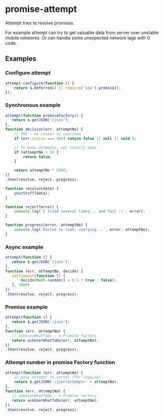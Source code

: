 # promise-attempt

Attempt tries to resolve promises.

For example attempt can try to get valuable data from server over unstable mobile networks. Or can handle some unexpected
network lags with 0 code.

## Examples

### Configure attempt

```js
attempt.configure(function () {
    return $.Deferred() || require('vow').promise();
});
```

### Synchronous example

```js
attempt(function promiseFactory() {
   return $.getJSON('/json');
},
function decision(err, attemptNo) {
    // 404 - no reason to continue
    if (err.status === 404) return false || null || void 0;

    // To many attempts, net totally down
    if (attemptNo > 5) {
        return false;
    }

    return attemptNo * 2000;
})
.then(resolve, reject, progress);

function resolve(data) {
    yourStuff(data);
}

function reject(error) {
    console.log('I tried several times... and fail :(', error);
}

function progress(error, attemptNo) {
    console.log('Failed to load, retrying...', error, attemptNo);
}
```

### Async example

```js
attempt(function () {
   return $.getJSON('/json');
},
function (err, attemptNo, decide) {
   setTimeout(function () {
       decide(Math.random() > 0.5 ? true : false);
   }, 1000)
})
.then(resolve, reject, progress);
```

### Promise example

```js
attempt(function () {
   return $.getJSON('/json');
},
function (err, attemptNo) {
   // askUserWhatToDo - a Promise factory
   return askUserWhatToDo(err, attemptNo);
})
.then(resolve, reject, progress);
```

### Attempt number in promise Factory function

```js
attempt(function (err, attemptNo) {
    // pass attempt to server (for logging)
    return $.getJSON('/json?attempt=' + attemptNo);
},
function (err, attemptNo) {
   // askUserWhatToDo - a Promise factory
   return askUserWhatToDo(err, attemptNo);
})
.then(resolve, reject, progress);
```